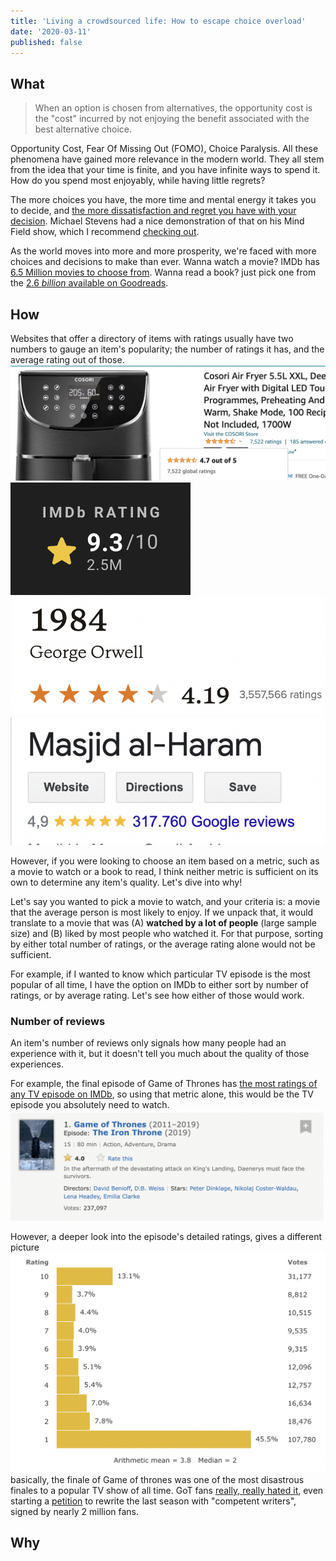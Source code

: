 ```yaml
---
title: 'Living a crowdsourced life: How to escape choice overload'
date: '2020-03-11'
published: false
---
```


## What

> When an option is chosen from alternatives, the opportunity cost is the "cost" incurred by not enjoying the benefit associated with the best alternative choice.

Opportunity Cost, Fear Of Missing Out (FOMO), Choice Paralysis. All these
phenomena have gained more relevance in the modern
world. They all stem from the idea that your time is finite,
and you have infinite ways to spend it. How do you spend most enjoyably, while having little regrets?

The more choices you have,
the more time and mental energy it takes you to decide, and [the more
dissatisfaction and regret you have with your
decision](https://web.archive.org/web/20131130195656/http://www.columbia.edu/~ss957/articles/Choice_is_Demotivating.pdf).
Michael Stevens had a nice demonstration of that on his Mind Field
show, which I recommend [checking out](https://youtu.be/lmI7NnMqwLQ?t=206).

As the world moves into more and more prosperity, we're faced with
more choices and decisions to make than ever. Wanna watch a movie?
IMDb has [6.5 Million movies to choose
from](https://www.imdb.com/pressroom/stats). Wanna read a book? just
pick one from the [2.6 _billion_ available on Goodreads](https://www.goodreads.com/about/us).

## How

Websites that offer a directory of items with ratings usually have two numbers to gauge an item's popularity; the number of ratings it has, and the average rating out of those.
![Amazon](2021-10-02-08-34-28.png)
![IMDb](2021-10-02-09-38-04.png)
![Goodreads](2021-10-02-08-37-34.png)
![Google Maps](2021-10-02-09-37-26.png)

However, if you were looking to choose an item based on a metric, such as a movie to watch or a book to read, I think neither metric is sufficient on its own to determine any item's quality. Let's dive into why!

Let's say you wanted to pick a movie to watch, and your criteria is: a movie that the average person is most likely to enjoy. If we unpack that, it would translate to a movie that was (A) **watched by a lot of people** (large sample size) and (B) liked by most people who watched it. For that purpose, sorting by either total number of ratings, or the average rating alone would not be sufficient.

For example, if I wanted to know which particular TV episode is the most popular of all time, I have the option on IMDb to either sort by number of ratings, or by average rating. Let's see how either of those would work.

### Number of reviews

An item's number of reviews only signals how many people had an experience with it, but it doesn't tell you much about the quality of those experiences.

For example, the final episode of Game of Thrones has [the most ratings of any TV episode on IMDb](https://www.imdb.com/search/title/?title_type=tv_episode&sort=num_votes,desc), so using that metric alone, this would be the TV episode you absolutely need to watch.
![](2021-10-02-09-48-41.png)

However, a deeper look into the episode's detailed ratings, gives a different picture
![](2021-10-02-09-54-28.png)
basically, the finale of Game of thrones was one of the most disastrous finales to a popular TV show of all time. GoT fans [really, really hated it](https://www.theringer.com/game-of-thrones/2019/5/23/18636692/season-8-iron-throne-imdb-ratings-worst-tv-finale-ever), even starting a [petition](https://www.change.org/p/hbo-remake-game-of-thrones-season-8-with-competent-writers) to rewrite the last season with "competent writers", signed by nearly 2 million fans.

## Why

